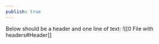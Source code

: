 ```yaml
---
publish: true
---
```


Below should be a header and one line of text: 
![[0 File with headers#Header]]

